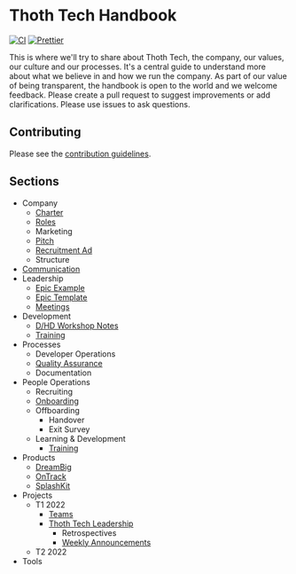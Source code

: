# Thoth Tech Handbook

[![CI](https://github.com/thoth-tech/handbook/actions/workflows/ci.yml/badge.svg)](https://github.com/thoth-tech/handbook/actions/workflows/ci.yml)
[![Prettier](https://img.shields.io/badge/code_style-prettier-ff69b4.svg)](https://prettier.io/)

This is where we'll try to share about Thoth Tech, the company, our values, our culture and our
processes. It's a central guide to understand more about what we believe in and how we run the
company. As part of our value of being transparent, the handbook is open to the world and we welcome
feedback. Please create a pull request to suggest improvements or add clarifications. Please use
issues to ask questions.

## Contributing

Please see the [contribution guidelines](CONTRIBUTING.md).

## Sections

- Company
  - [Charter](docs/company/charter.md)
  - [Roles](docs/company/roles.md)
  - Marketing
  - [Pitch](docs/pitch.md)
  - [Recruitment Ad](docs/recruitment-ad.md)
  - Structure
- [Communication](docs/communication/communication.md)
- Leadership
  - [Epic Example](docs/leadership/epic-example.md)
  - [Epic Template](docs/leadership/epic-template.md)
  - [Meetings](docs/leadership/meetings.md)
- Development
  - [D/HD Workshop Notes](docs/learning/d-hd-workshop.md)
  - [Training](docs/learning/training/training-toc.md)
- Processes
  - Developer Operations
  - [Quality Assurance](docs/processes/quality-assurance/quality-assurance-overview.md)
  - Documentation
- People Operations
  - Recruiting
  - [Onboarding](docs/peopleops/onboarding/onboarding-process.md)
  - Offboarding
    - Handover
    - Exit Survey
  - Learning & Development
    - [Training](docs/learning/training/training-toc.md)
- Products
  - [DreamBig](docs/products/dreambig/dreambig.md)
  - [OnTrack](docs/products/ontrack/ontrack.md)
  - [SplashKit](docs/products/splashkit/splashkit.md)
- Projects
  - T1 2022
    - [Teams](docs/projects/t1-2022/teams.md)
    - [Thoth Tech Leadership](docs/projects/t1-2022/thoth-tech-leadership)
      - Retrospectives
      - [Weekly Announcements](docs/projects/t1-2022/thoth-tech-leadership/weekly-announcements/)
  - T2 2022
- Tools
